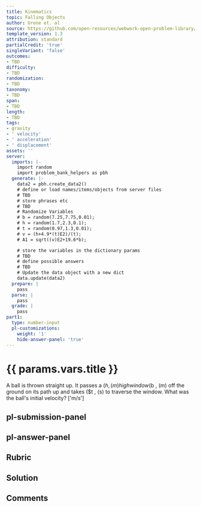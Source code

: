 ```yaml
---
title: Kinematics
topic: Falling Objects
author: Urone et. al
source: https://github.com/open-resources/webwork-open-problem-library/tree/master/Contrib/BrockPhysics/College_Physics_Urone/2.Kinematics/NU_U17-2-07-014.pg
template_version: 1.3
attribution: standard
partialCredit: 'true'
singleVariant: 'false'
outcomes:
- TBD
difficulty:
- TBD
randomization:
- TBD
taxonomy:
- TBD
span:
- TBD
length:
- TBD
tags:
- gravity
- ' velocity'
- ' acceleration'
- ' displacement'
assets: ''
server:
  imports: |-
    import random
    import problem_bank_helpers as pbh
  generate: |-
    data2 = pbh.create_data2()
    # define or load names/items/objects from server files
    # TBD
    # store phrases etc
    # TBD
    # Randomize Variables
    # b = random(7.25,7.75,0.01);
    # h = random(1.7,2.3,0.1);
    # t = random(0.97,1.3,0.01);
    # v = (h+4.9*(t)E2)/(t);
    # A1 = sqrt((v)E2+19.6*b);

    # store the variables in the dictionary params
    # TBD
    # define possible answers
    # TBD
    # Update the data object with a new dict
    data.update(data2)
  prepare: |
    pass
  parse: |
    pass
  grade: |
    pass
part1:
  type: number-input
  pl-customizations:
    weight: '1'
    hide-answer-panel: 'true'
---
```


# {{ params.vars.title }} 


A ball is thrown straight up. It passes a ($h , (m) high window ($b , (m) off the ground on its path up and takes ($t , (s) to traverse the window. What was the ball's initial velocity?
['m/s']

## pl-submission-panel 


## pl-answer-panel 


## Rubric 


## Solution 


## Comments 


